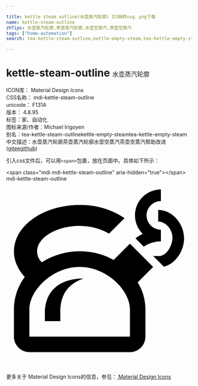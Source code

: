 ```yaml
---

title: kettle steam outline(水壶蒸汽轮廓) ICON转svg、png下载
name: kettle-steam-outline
zhTips: 水壶蒸汽轮廓,茶壶蒸汽轮廓,水壶空蒸汽,茶壶空蒸汽
tags: ["home-automation"]
search: tea-kettle-steam-outline,kettle-empty-steam,tea-kettle-empty-steam

---
```


# kettle-steam-outline  <small style="font-size: 60%;font-weight: 100">水壶蒸汽轮廓</small>


<div class="detail-page">
<p>
<span>
ICON库：
<span class="badge-secondary badge">Material Design Icons</span> 
</span>
<br/>
<span>
CSS名称：
<span class="badge-secondary badge">mdi-kettle-steam-outline</span> 
</span>
<br/>
<span>
unicode：
<span class="badge-secondary badge">F131A</span> 
<copy-btn content='F131A' btn-title=""></copy-btn>
<copy-btn :content='String.fromCodePoint(parseInt("F131A", 16))' btn-title="复制U"></copy-btn>
</span>
<br/>
<span>
版本：
<span class="badge-secondary badge">4.8.95</span> 
</span><br/><span>标签：<span class="badge-light badge"><router-link to="/tags/home-automation.html">家、自动化</router-link></span></span>
<br/>
<span>图标来源/作者：<span class="badge-light badge">Michael Irigoyen</span></span> 
<br/>
<span>别名：<span class="badge-light badge">tea-kettle-steam-outline</span><span class="badge-light badge">kettle-empty-steam</span><span class="badge-light badge">tea-kettle-empty-steam</span></span><br/><span class="zh-detail">中文描述：<span class="badge-primary badge">水壶蒸汽轮廓</span><span class="badge-primary badge">茶壶蒸汽轮廓</span><span class="badge-primary badge">水壶空蒸汽</span><span class="badge-primary badge">茶壶空蒸汽</span><span class="help-link"><span>帮助改进</span>(<a href="https://gitee.com/liuwave/icon-helper/edit/master/json/material/kettle-steam-outline.json" target="_blank" rel="noopener noreferrer">gitee</a><a href="https://github.com/liuwave/icon-helper/edit/master/json/material/kettle-steam-outline.json" target="_blank" rel="noopener noreferrer">github</a></span>)</span><br/>
</p>
</div>
<div class="alert alert-dark">
  <i class="mdi mdi-kettle-steam-outline mdi-48px"></i>
  <i class="mdi mdi-kettle-steam-outline mdi-36px"></i>
  <i class="mdi mdi-kettle-steam-outline mdi-24px"></i>
  <i class="mdi mdi-kettle-steam-outline mdi-18px"></i>
</div>
<div>
  <p>引入css文件后，可以用<code>&lt;span&gt;</code>包裹，放在页面中。具体如下所示：    
  </p>
  <div class="alert alert-primary" style="font-size: 14px">
    &lt;span class="mdi mdi-kettle-steam-outline" aria-hidden="true"&gt;&lt;/span&gt;
    <copy-btn content='<span class="mdi mdi-kettle-steam-outline" aria-hidden="true"></span>'></copy-btn>
  </div>
  <div class="alert alert-secondary">
    <i class="mdi mdi-kettle-steam-outline"
    style="font-size: 24px"
    aria-hidden="true"></i> mdi-kettle-steam-outline
    <copy-btn content="mdi-kettle-steam-outline" btn-title="复制图标名称"></copy-btn>
  </div>
</div>
<div id="svg" class="svg-wrap">
<svg xmlns="http://www.w3.org/2000/svg" viewBox="0 0 24 24"><path d="M9.5 3C4.8 3 1 5.7 1 9C1 10.2 1.5 11.3 2.4 12.3C1.5 13.5 .985 15 1 16.5V20C1 21.1 1.9 22 3 22H16C17.11 22 18 21.11 18 20V16.5C18 15.3 17.7 14.1 17 13L19 11L16 8L13.9 10.1C10.97 8.5 7.42 8.63 4.6 10.4C4.22 10.03 4 9.53 4 9C4 7.2 6.5 5.7 9.5 5.7C10.9 5.7 12.3 6.1 13.3 6.7L15.3 4.7C13.59 3.55 11.56 2.96 9.5 3M9.5 11C13 11 16 14 16 16.5V20H3V16.5C3 14 6 11 9.5 11M10 12.5C7 12.5 5 14 5 17V18H7V17C7 16 7 13.5 10 12.5M23 7.3C23 8.93 21.91 10.6 20.38 10.97L19.71 10.29L19 9.6H19.75C20.75 9.6 21.5 8.22 21.5 7.2C21.5 6.18 20.65 5.14 19.65 5.14V3.64C21.5 3.64 23 5.45 23 7.3M17.65 6.73C17.03 6.12 16.65 5.28 16.65 4.35C16.65 2.5 18.15 1 20 1V2.5C19 2.5 18.15 3.33 18.15 4.35C18.15 5.37 19 6.2 20 6.2V7.7C19.18 7.7 18.42 7.95 17.79 8.38L16.72 7.31C17 7.09 17.32 6.89 17.65 6.73Z" /></svg>
</div>
<detail full-name='mdi-kettle-steam-outline'></detail>
    
<div><p>更多关于 Material Design Icons的信息，参见：<a target="_blank" href="https://iconhelper.cn/material.html"> Material Design Icons</a>
</p></div>

